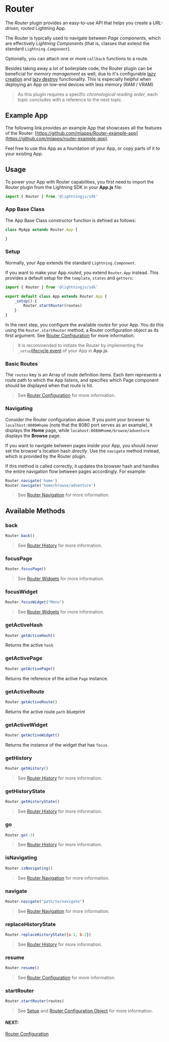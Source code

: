 # Router

The *Router* plugin provides an easy-to-use API that helps you create a *URL-driven, routed* Lightning App.

The Router is typically used to navigate between *Page components*, which are effectively *Lightning Components* (that is, classes that extend the standard `Lightning.Component`).

Optionally, you can attach one or more `callback` functions to a route.

Besides taking away a lot of boilerplate code, the Router plugin can be beneficial for *memory management* as well, due to it's configurable [lazy creation](settings.md#lazyCreate) and [lazy destroy](settings.md#lazyDestroy) functionality. This is especially helpful when deploying an App on low-end devices with less memory (RAM / VRAM)

> As this plugin requires a specific *chronological reading order*, each topic concludes with a reference to the next topic.

## Example App

The following link provides an example App that showcases all the features of the Router: [https://github.com/mlapps/Router-example-app](https://github.com/mlapps/router-example-app).

Feel free to use this App as a foundation of your App, or copy parts of it to your existing App.

## Usage

To power your App with Router capabilities, you first need to import the Router plugin from the Lightning SDK
in your **App.js** file:

```js
import { Router } from '@lightningjs/sdk'
```

### App Base Class

The App Base Class constructor function is defined as follows:

```js
class MyApp extends Router.App {

}
```

### Setup

Normally, your App extends the standard `Lightning.Component`.

If you want to make your App *routed*, you extend `Router.App` instead. This provides a default setup for the `template`, `states` and `getters`:

```js
import { Router } from '@lightningjs/sdk'

export default class App extends Router.App {
    _setup() {
        Router.startRouter(routes)
    }
}
```

In the next step, you configure the available *routes* for your App. You do this using the `Router.startRouter` method, a Router configuration object as its first argument. See [Router Configuration](configuration.md) for more information.

> It is recommended to initiate the Router by implementing the `_setup`[lifecycle event](../../../lightning-core-reference/Components/LifecycleEvents.md) of your App in **App.js**.

### Basic Routes

The `routes` key is an Array of route definition items. Each item represents a route path to which the App listens, and specifies which Page component should be displayed when that route is hit.

> See [Router Configuration](configuration.md#routes) for more information.

### Navigating

Consider the Router configuration above. If you point your browser to `localhost:8080#home` (note that the 8080 port serves as an example), it displays the **Home** page, while  `locahost:8080#home/browse/adventure` displays the **Browse** page.

If you want to navigate between pages inside your App, you should *never* set the browser's location hash *directly*.
Use the `navigate` method instead, which is provided by the Router plugin.

If this method is called correctly, it updates the browser hash and handles the entire navigation flow between pages accordingly. For example:

```js
Router.navigate('home')
Router.navigate('home/browse/adventure')
```

> See [Router Navigation](navigation.md) for more information.

## Available Methods

### back

```js
Router.back()
```

> See [Router History](history.md#back) for more information.

### focusPage

```js
Router.focusPage()
```

> See [Router Widgets](widgets.md#handling-focus) for more information.

### focusWidget

```js
Router.focusWidget("Menu")
```

> See [Router Widgets](widgets.md#handling-focus) for more information.

### getActiveHash

```js
Router.getActiveHash()
```

Returns the active `hash`

### getActivePage

```js
Router.getActivePage()
```

Returns the reference of the active `Page` instance.

### getActiveRoute

```js
Router.getActiveRoute()
```

Returns the active route `path` blueprint

### getActiveWidget

```js
Router.getActiveWidget()
```

Returns the instance of the widget that has `focus`.

### getHistory

```js
Router.getHistory()
```

> See [Router History](history.md#gethistory) for more information.

### getHistoryState

```js
Router.getHistoryState()
```

> See [Router History](history.md#gethistorystate) for more information.

### go

```js
Router.go(-3)
```

> See [Router History](history.md#go) for more information.

### isNavigating

```js
Router.isNavigating()
```

> See [Router Navigation](navigation.md#is-navigating) for more information.

### navigate

```js
Router.navigate("path/to/navigate")
```

> See [Router Navigation](navigation.md#router-navigation) for more information.

### replaceHistoryState

```js
Router.replaceHistoryState({a:1, b:2})
```

> See [Router History](history.md#replacehistorystate) for more information.

### resume

```js
Router.resume()
```

> See [Router Configuration](configuration.md#bootcomponent) for more information.

### startRouter

```js
Router.startRouter(routes)
```

> See [Setup](#setup) and [Router Configuration Object](configuration.md#router-configuration) for more information.

#### NEXT:
[Router Configuration](configuration.md)
